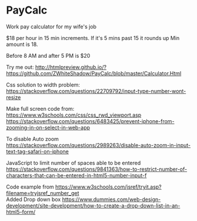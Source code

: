 # PayCalc
Work pay calculator for my wife's job

$18 per hour in 15 min increments.
If it's 5 mins past 15 it rounds up
Min amount is 18.

Before 8 AM and after 5 PM is $20

Try me out: 
http://htmlpreview.github.io/?https://github.com/ZWhiteShadow/PayCalc/blob/master/Calculator.Html

Css solution to width problem:
https://stackoverflow.com/questions/22709792/input-type-number-wont-resize

Make full screen code from: 
https://www.w3schools.com/css/css_rwd_viewport.asp
https://stackoverflow.com/questions/6483425/prevent-iphone-from-zooming-in-on-select-in-web-app

To disable Auto zoom
https://stackoverflow.com/questions/2989263/disable-auto-zoom-in-input-text-tag-safari-on-iphone

JavaScript to limit number of spaces able to be entered
https://stackoverflow.com/questions/9841363/how-to-restrict-number-of-characters-that-can-be-entered-in-html5-number-input-f

Code example from https://www.w3schools.com/jsref/tryit.asp?filename=tryjsref_number_get        
Added Drop down box https://www.dummies.com/web-design-development/site-development/how-to-create-a-drop-down-list-in-an-html5-form/ 
